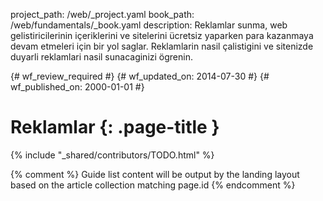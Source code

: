 project_path: /web/_project.yaml
book_path: /web/fundamentals/_book.yaml
description: Reklamlar sunma, web gelistiricilerinin içeriklerini ve sitelerini ücretsiz yaparken para kazanmaya devam etmeleri için bir yol saglar. Reklamlarin nasil çalistigini ve sitenizde duyarli reklamlari nasil sunacaginizi ögrenin.

{# wf_review_required #}
{# wf_updated_on: 2014-07-30 #}
{# wf_published_on: 2000-01-01 #}

# Reklamlar {: .page-title }

{% include "_shared/contributors/TODO.html" %}



{% comment %}
Guide list content will be output by the landing layout based on the article collection matching page.id
{% endcomment %}

